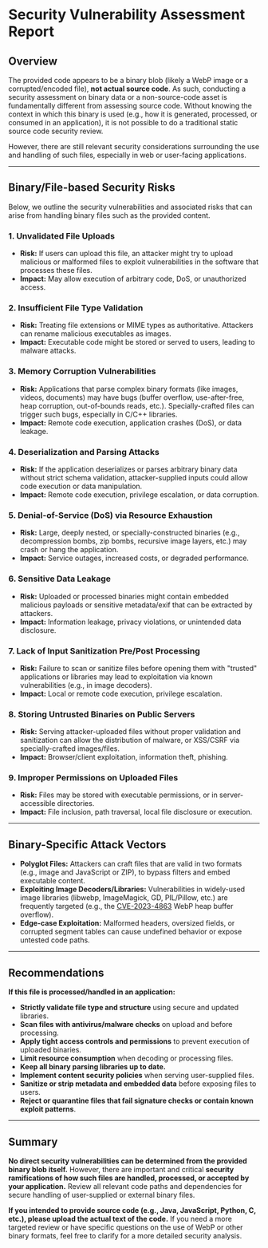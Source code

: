 # Security Vulnerability Assessment Report

## Overview

The provided code appears to be a binary blob (likely a WebP image or a corrupted/encoded file), **not actual source code**. As such, conducting a security assessment on binary data or a non-source-code asset is fundamentally different from assessing source code. Without knowing the context in which this binary is used (e.g., how it is generated, processed, or consumed in an application), it is not possible to do a traditional static source code security review.

However, there are still relevant security considerations surrounding the use and handling of such files, especially in web or user-facing applications.

---

## Binary/File-based Security Risks

Below, we outline the security vulnerabilities and associated risks that can arise from handling binary files such as the provided content.

### 1. **Unvalidated File Uploads**
- **Risk:** If users can upload this file, an attacker might try to upload malicious or malformed files to exploit vulnerabilities in the software that processes these files.
- **Impact:** May allow execution of arbitrary code, DoS, or unauthorized access.

### 2. **Insufficient File Type Validation**
- **Risk:** Treating file extensions or MIME types as authoritative. Attackers can rename malicious executables as images.
- **Impact:** Executable code might be stored or served to users, leading to malware attacks.

### 3. **Memory Corruption Vulnerabilities**
- **Risk:** Applications that parse complex binary formats (like images, videos, documents) may have bugs (buffer overflow, use-after-free, heap corruption, out-of-bounds reads, etc.). Specially-crafted files can trigger such bugs, especially in C/C++ libraries.
- **Impact:** Remote code execution, application crashes (DoS), or data leakage.

### 4. **Deserialization and Parsing Attacks**
- **Risk:** If the application deserializes or parses arbitrary binary data without strict schema validation, attacker-supplied inputs could allow code execution or data manipulation.
- **Impact:** Remote code execution, privilege escalation, or data corruption.

### 5. **Denial-of-Service (DoS) via Resource Exhaustion**
- **Risk:** Large, deeply nested, or specially-constructed binaries (e.g., decompression bombs, zip bombs, recursive image layers, etc.) may crash or hang the application.
- **Impact:** Service outages, increased costs, or degraded performance.

### 6. **Sensitive Data Leakage**
- **Risk:** Uploaded or processed binaries might contain embedded malicious payloads or sensitive metadata/exif that can be extracted by attackers.
- **Impact:** Information leakage, privacy violations, or unintended data disclosure.

### 7. **Lack of Input Sanitization Pre/Post Processing**
- **Risk:** Failure to scan or sanitize files before opening them with "trusted" applications or libraries may lead to exploitation via known vulnerabilities (e.g., in image decoders).
- **Impact:** Local or remote code execution, privilege escalation.

### 8. **Storing Untrusted Binaries on Public Servers**
- **Risk:** Serving attacker-uploaded files without proper validation and sanitization can allow the distribution of malware, or XSS/CSRF via specially-crafted images/files.
- **Impact:** Browser/client exploitation, information theft, phishing.

### 9. **Improper Permissions on Uploaded Files**
- **Risk:** Files may be stored with executable permissions, or in server-accessible directories.
- **Impact:** File inclusion, path traversal, local file disclosure or execution.

---

## Binary-Specific Attack Vectors

- **Polyglot Files:** Attackers can craft files that are valid in two formats (e.g., image and JavaScript or ZIP), to bypass filters and embed executable content.
- **Exploiting Image Decoders/Libraries:** Vulnerabilities in widely-used image libraries (libwebp, ImageMagick, GD, PIL/Pillow, etc.) are frequently targeted (e.g., the [CVE-2023-4863](https://nvd.nist.gov/vuln/detail/CVE-2023-4863) WebP heap buffer overflow).
- **Edge-case Exploitation:** Malformed headers, oversized fields, or corrupted segment tables can cause undefined behavior or expose untested code paths.

---

## Recommendations

**If this file is processed/handled in an application:**

- **Strictly validate file type and structure** using secure and updated libraries.
- **Scan files with antivirus/malware checks** on upload and before processing.
- **Apply tight access controls and permissions** to prevent execution of uploaded binaries.
- **Limit resource consumption** when decoding or processing files.
- **Keep all binary parsing libraries up to date.**
- **Implement content security policies** when serving user-supplied files.
- **Sanitize or strip metadata and embedded data** before exposing files to users.
- **Reject or quarantine files that fail signature checks or contain known exploit patterns**.

---

## Summary

**No direct security vulnerabilities can be determined from the provided binary blob itself.** However, there are important and critical **security ramifications of how such files are handled, processed, or accepted by your application.** Review all relevant code paths and dependencies for secure handling of user-supplied or external binary files.

**If you intended to provide source code (e.g., Java, JavaScript, Python, C, etc.), please upload the actual text of the code.** If you need a more targeted review or have specific questions on the use of WebP or other binary formats, feel free to clarify for a more detailed security analysis.
